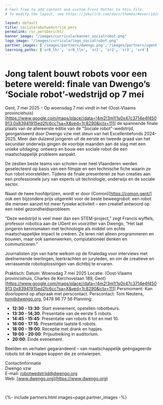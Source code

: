```yaml
---
# Feel free to add content and custom Front Matter to this file.
# To modify the layout, see https://jekyllrb.com/docs/themes/#overriding-theme-defaults

layout: default
title: socialerobotwedstrijd_pers
permalink: /sr_persbericht/
banner_image: "/images/curricula/banner_socialrobot.png"
logo_image: "/images/curricula/logo_socialrobot.png"
partner_images: ['/images/partners/dwengo.png','/images/partners/ugent.svg', '/images/partners/onderwijsvlaanderen.png', '/images/partners/comon.png', '/images/partners/istem.png', '/images/partners/oost-vlaanderen.svg',  '/images/partners/pov.jpg', '/images/partners/GO!.png', '/images/partners/kov.png', '/images/partners/ovsg.png', '/images/partners/voop.webp', '/images/partners/uccl_aot_logo.png']
learning_paths: ['sr0_lkr', 'sr0_lln', 'sr1', 'sr2', 'sr3', 'sr4']
---
```



# Jong talent bouwt robots voor een betere wereld: finale van Dwengo’s ‘Sociale robot’-wedstrijd op 7 mei

Gent, 7 mei 2025 – Op woensdag 7 mei vindt in het (Oost-Vlaams provinciehuis)[https://www.google.com/maps/place//data=!4m2!3m1!1s0x47c3714e4f450913:0x83941915ed2fc6cc?sa=X&ved=1t:8290&ictx=111] de spannende finale plaats van de allereerste editie van de "Sociale robot"-wedstrijd, georganiseerd door Dwengo vzw met steun van het Excellentiefonds 2024-2025. Meer dan duizend jongeren uit de eerste en tweede graad van het secundair onderwijs gingen de voorbije maanden aan de slag met een unieke uitdaging: ontwerp en bouw een sociale robot die een maatschappelijk probleem aanpakt.

De zestien beste teams van scholen over heel Vlaanderen werden geselecteerd op basis van een filmpje en een technische fiche waarin ze hun robot voorstelden. Tijdens de finale presenteren ze hun creaties aan een professionele jury van experts uit technologie, onderwijs en de sociale sector.

Naast de twee hoofdprijzen, wordt er door (Comon)[https://comon.gent/] ook een bijzondere prijs uitgereikt voor de beste beweegrobot: een robot die mensen aanzet tot meer fysieke activiteit – een creatief antwoord op een reëel gezondheidsprobleem.

“Deze wedstrijd is veel meer dan een STEM-project,” zegt Francis wyffels, professor robotica aan de UGent en voorzitter van Dwengo, “Het laat jongeren kennismaken met technologie als middel om echte maatschappelijke impact te creëren. Ze leren niet alleen programmeren en bouwen, maar ook samenwerken, computationeel denken en communiceren.”

Journalisten zijn van harte welkom op de finaledag voor interviews met deelnemende leerlingen, leerkrachten en juryleden, en om de creatieve en verrassende robotoplossingen van dichtbij te ervaren. 

Praktisch:
Datum: Woensdag 7 mei 2025
Locatie: (Oost-Vlaams provinciehuis, Charles de Kerchovelaan 189, Gent)[https://www.google.com/maps/place//data=!4m2!3m1!1s0x47c3714e4f450913:0x83941915ed2fc6cc?sa=X&ved=1t:8290&ictx=111]
Persmoment: Kan doorlopend op afspraak met perscontact.
Perscontact: Tom Neutens, tom@dwengo.org, 0478 96 77 56
Planning:
- **12:30 - 13:30**: Start evenement, opstellen robotbeurs.
- **13:30 - 14;30**: Presentatie van de eerste 5 robots.
- **14:45 - 15:45**: Presentatie van robots 6 tot en met 10.
- **16:00 - 17:15**: Presentatie laatste 6 robots.
- **18:00 - 19:00**: Receptie met drank en hapjes.
- **19:00 - 20:00**: Prijsuitreiking in auditorium.
- **20:00**: Einde evenement.

Beelden en verhalen gegarandeerd – van maatschappelijk geëngageerde robots tot de knappe koppen die ze ontwierpen.

Contactinformatie <br>
Dwengo vzw <br>
E-mail: [robotwedstrijd@dwengo.org](mailto:robotwedstrijd@dwengo.org) <br>
Web: [www.dwengo.org](https://www.dwengo.org) <br>

<br>

<div>

{%- include partners.html images=page.partner_images -%}

</div>
